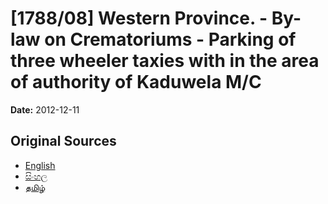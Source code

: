 # [1788/08] Western Province. - By-law on Crematoriums - Parking of three wheeler taxies with in the area of authority of Kaduwela M/C

**Date:** 2012-12-11

## Original Sources

- [English](https://documents.gov.lk/view/extra-gazettes/2012/12/1788-08_E.pdf)
- [සිංහල](https://documents.gov.lk/view/extra-gazettes/2012/12/1788-08_S.pdf)
- [தமிழ்](https://documents.gov.lk/view/extra-gazettes/2012/12/1788-08_T.pdf)
